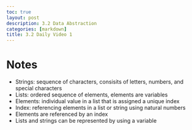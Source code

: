 ```yaml
---
toc: true
layout: post
description: 3.2 Data Abstraction
categories: [markdown]
title: 3.2 Daily Video 1 
---
```


# Notes
- Strings: sequence of characters, consisits of letters, numbers, and special characters 
- Lists: ordered sequence of elements, elements are variables 
- Elements: individual value in a list that is assigned a unique index 
- Index: referencing elements in a list or string using natural numbers 
- Elements are referenced by an index 
- Lists and strings can be represented by using a variable 
